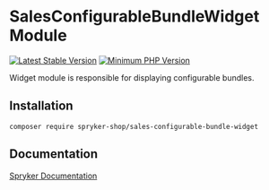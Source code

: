 # SalesConfigurableBundleWidget Module
[![Latest Stable Version](https://poser.pugx.org/spryker-shop/sales-configurable-bundle-widget/v/stable.svg)](https://packagist.org/packages/spryker-shop/sales-configurable-bundle-widget)
[![Minimum PHP Version](https://img.shields.io/badge/php-%3E%3D%208.2-8892BF.svg)](https://php.net/)

Widget module is responsible for displaying configurable bundles.

## Installation

```
composer require spryker-shop/sales-configurable-bundle-widget
```

## Documentation

[Spryker Documentation](https://docs.spryker.com)
